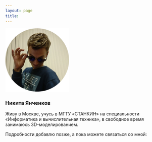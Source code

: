 ```yaml
---
layout: page
title: 
---
```


<img  src="public/img/face.png" alt="Фото автора блога" style="width: 40%; height: auto; margin: 0 auto;"/>

### Никита Янченков

Живу в Москве, учусь в МГТУ «СТАНКИН» на специальности «Информатика и вычислительная техника», в свободное время занимаюсь 3D-моделированием. 

Подробности добавлю позже, а пока можете связаться со мной:
<h1 style="text-align: center;">
	<a href="mailto:{{ site.author.email }}" target="_blank"><i class="fa fa-envelope-o" aria-hidden="true"></i></a> 
	<a href="{{ site.author.vk }}" target="_blank"><i class="fa fa-vk" aria-hidden="true"></i></a>
	<a href="{{ site.author.sketchfab }}" target="_blank"><i class="fa fa-cubes" aria-hidden="true"></i></a>
</h1>




